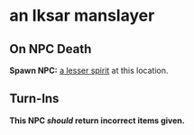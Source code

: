 # an Iksar manslayer



## On NPC Death

**Spawn NPC:**  [a lesser spirit](/npc/78211) at this location.


## Turn-Ins



**This NPC *should* return incorrect items given.**







